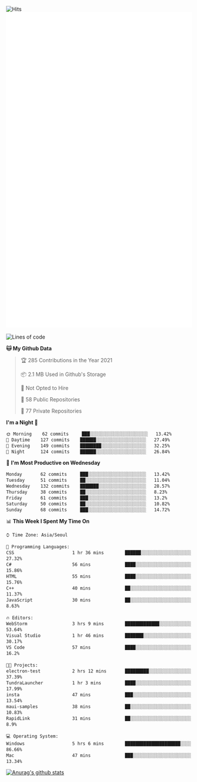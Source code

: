 ![Hits](https://hits.seeyoufarm.com/api/count/incr/badge.svg?url=https%3A%2F%2Fgithub.com%2Fkokose1234&count_bg=%2379C83D&title_bg=%23555555&icon=apple.svg&icon_color=%23E7E7E7&title=hits&edge_flat=false)
<br/>
![Metrics](https://github.com/kokose1234/kokose1234/blob/main/github-metrics.svg)

<!--START_SECTION:waka-->
![Lines of code](https://img.shields.io/badge/From%20Hello%20World%20I%27ve%20Written-13.2%20million%20lines%20of%20code-blue)

**🐱 My Github Data** 

> 🏆 285 Contributions in the Year 2021
 > 
> 📦 2.1 MB Used in Github's Storage 
 > 
> 🚫 Not Opted to Hire
 > 
> 📜 58 Public Repositories 
 > 
> 🔑 77 Private Repositories  
 > 
**I'm a Night 🦉** 

```text
🌞 Morning    62 commits     ███░░░░░░░░░░░░░░░░░░░░░░   13.42% 
🌆 Daytime    127 commits    ██████░░░░░░░░░░░░░░░░░░░   27.49% 
🌃 Evening    149 commits    ████████░░░░░░░░░░░░░░░░░   32.25% 
🌙 Night      124 commits    ██████░░░░░░░░░░░░░░░░░░░   26.84%

```
📅 **I'm Most Productive on Wednesday** 

```text
Monday       62 commits     ███░░░░░░░░░░░░░░░░░░░░░░   13.42% 
Tuesday      51 commits     ██░░░░░░░░░░░░░░░░░░░░░░░   11.04% 
Wednesday    132 commits    ███████░░░░░░░░░░░░░░░░░░   28.57% 
Thursday     38 commits     ██░░░░░░░░░░░░░░░░░░░░░░░   8.23% 
Friday       61 commits     ███░░░░░░░░░░░░░░░░░░░░░░   13.2% 
Saturday     50 commits     ██░░░░░░░░░░░░░░░░░░░░░░░   10.82% 
Sunday       68 commits     ███░░░░░░░░░░░░░░░░░░░░░░   14.72%

```


📊 **This Week I Spent My Time On** 

```text
⌚︎ Time Zone: Asia/Seoul

💬 Programming Languages: 
CSS                      1 hr 36 mins        ██████░░░░░░░░░░░░░░░░░░░   27.32% 
C#                       56 mins             ████░░░░░░░░░░░░░░░░░░░░░   15.86% 
HTML                     55 mins             ████░░░░░░░░░░░░░░░░░░░░░   15.76% 
C++                      40 mins             ██░░░░░░░░░░░░░░░░░░░░░░░   11.37% 
JavaScript               30 mins             ██░░░░░░░░░░░░░░░░░░░░░░░   8.63%

🔥 Editors: 
WebStorm                 3 hrs 9 mins        █████████████░░░░░░░░░░░░   53.64% 
Visual Studio            1 hr 46 mins        ███████░░░░░░░░░░░░░░░░░░   30.17% 
VS Code                  57 mins             ████░░░░░░░░░░░░░░░░░░░░░   16.2%

🐱‍💻 Projects: 
electron-test            2 hrs 12 mins       █████████░░░░░░░░░░░░░░░░   37.39% 
TundraLauncher           1 hr 3 mins         ████░░░░░░░░░░░░░░░░░░░░░   17.99% 
insta                    47 mins             ███░░░░░░░░░░░░░░░░░░░░░░   13.54% 
maui-samples             38 mins             ██░░░░░░░░░░░░░░░░░░░░░░░   10.83% 
RapidLink                31 mins             ██░░░░░░░░░░░░░░░░░░░░░░░   8.9%

💻 Operating System: 
Windows                  5 hrs 6 mins        █████████████████████░░░░   86.66% 
Mac                      47 mins             ███░░░░░░░░░░░░░░░░░░░░░░   13.34%

```


<!--END_SECTION:waka-->

[![Anurag's github stats](https://github-readme-stats.vercel.app/api?username=kokose1234&theme=dracula)](https://github.com/anuraghazra/github-readme-stats)



	
